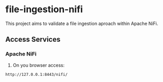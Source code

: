 # file-ingestion-nifi
This project aims to validate a file ingestion aproach within Apache NiFi.

## Access Services

### Apache NiFi
1. On you browser access:
```
http://127.0.0.1:8443/nifi/
```